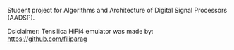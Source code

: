 Student project for Algorithms and Architecture of Digital Signal Processors (AADSP).

Dsiclaimer: Tensilica HiFi4 emulator was made by: https://github.com/filiparag
